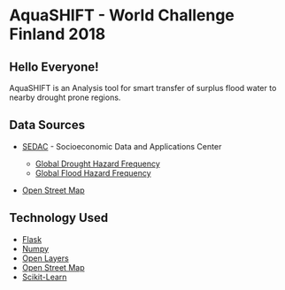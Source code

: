 # AquaSHIFT - World Challenge Finland 2018

## Hello Everyone!

AquaSHIFT is an Analysis tool for smart transfer of surplus flood water to nearby drought prone regions.

## Data Sources

* [SEDAC](http://sedac.ciesin.columbia.edu/) - Socioeconomic Data and Applications Center

    * [Global Drought Hazard Frequency](http://sedac.ciesin.columbia.edu/data/set/ndh-drought-hazard-frequency-distribution)
    * [Global Flood Hazard Frequency](http://sedac.ciesin.columbia.edu/data/set/ndh-flood-hazard-frequency-distribution)  
* [Open Street Map](https://www.openstreetmap.org/)

## Technology Used

* [Flask](http://flask.pocoo.org/)
* [Numpy](http://www.numpy.org/)
* [Open Layers](https://openlayers.org/)
* [Open Street Map](https://www.openstreetmap.org/)
* [Scikit-Learn](http://scikit-learn.org/)

